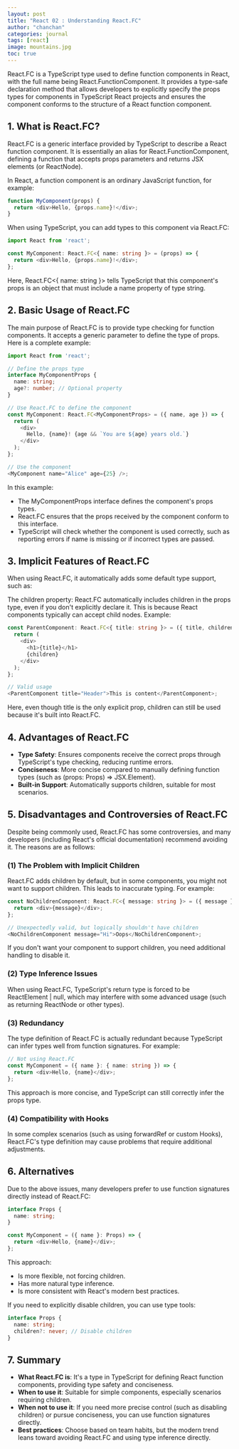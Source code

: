 ```yaml
---
layout: post
title: "React 02 : Understanding React.FC"
author: "chanchan"
categories: journal
tags: [react]
image: mountains.jpg
toc: true
---
```


React.FC is a TypeScript type used to define function components in React, with the full name being React.FunctionComponent. It provides a type-safe declaration method that allows developers to explicitly specify the props types for components in TypeScript React projects and ensures the component conforms to the structure of a React function component.

## 1. What is React.FC?

React.FC is a generic interface provided by TypeScript to describe a React function component. It is essentially an alias for React.FunctionComponent, defining a function that accepts props parameters and returns JSX elements (or ReactNode).

In React, a function component is an ordinary JavaScript function, for example:

```javascript
function MyComponent(props) {
  return <div>Hello, {props.name}!</div>;
}
```

When using TypeScript, you can add types to this component via React.FC:

```typescript
import React from 'react';

const MyComponent: React.FC<{ name: string }> = (props) => {
  return <div>Hello, {props.name}!</div>;
};
```

Here, React.FC<{ name: string }> tells TypeScript that this component's props is an object that must include a name property of type string.

## 2. Basic Usage of React.FC

The main purpose of React.FC is to provide type checking for function components. It accepts a generic parameter to define the type of props. Here is a complete example:

```typescript
import React from 'react';

// Define the props type
interface MyComponentProps {
  name: string;
  age?: number; // Optional property
}

// Use React.FC to define the component
const MyComponent: React.FC<MyComponentProps> = ({ name, age }) => {
  return (
    <div>
      Hello, {name}! {age && `You are ${age} years old.`}
    </div>
  );
};

// Use the component
<MyComponent name="Alice" age={25} />;
```

In this example:
- The MyComponentProps interface defines the component's props types.
- React.FC<MyComponentProps> ensures that the props received by the component conform to this interface.
- TypeScript will check whether the component is used correctly, such as reporting errors if name is missing or if incorrect types are passed.

## 3. Implicit Features of React.FC

When using React.FC, it automatically adds some default type support, such as:

The children property: React.FC automatically includes children in the props type, even if you don't explicitly declare it. This is because React components typically can accept child nodes. Example:

```typescript
const ParentComponent: React.FC<{ title: string }> = ({ title, children }) => {
  return (
    <div>
      <h1>{title}</h1>
      {children}
    </div>
  );
};

// Valid usage
<ParentComponent title="Header">This is content</ParentComponent>;
```

Here, even though title is the only explicit prop, children can still be used because it's built into React.FC.

## 4. Advantages of React.FC

- **Type Safety**: Ensures components receive the correct props through TypeScript's type checking, reducing runtime errors.
- **Conciseness**: More concise compared to manually defining function types (such as (props: Props) => JSX.Element).
- **Built-in Support**: Automatically supports children, suitable for most scenarios.

## 5. Disadvantages and Controversies of React.FC

Despite being commonly used, React.FC has some controversies, and many developers (including React's official documentation) recommend avoiding it. The reasons are as follows:

### (1) The Problem with Implicit Children

React.FC adds children by default, but in some components, you might not want to support children. This leads to inaccurate typing. For example:

```typescript
const NoChildrenComponent: React.FC<{ message: string }> = ({ message }) => {
  return <div>{message}</div>;
};

// Unexpectedly valid, but logically shouldn't have children
<NoChildrenComponent message="Hi">Oops</NoChildrenComponent>;
```

If you don't want your component to support children, you need additional handling to disable it.

### (2) Type Inference Issues

When using React.FC, TypeScript's return type is forced to be ReactElement | null, which may interfere with some advanced usage (such as returning ReactNode or other types).

### (3) Redundancy

The type definition of React.FC is actually redundant because TypeScript can infer types well from function signatures. For example:

```typescript
// Not using React.FC
const MyComponent = ({ name }: { name: string }) => {
  return <div>Hello, {name}</div>;
};
```

This approach is more concise, and TypeScript can still correctly infer the props type.

### (4) Compatibility with Hooks

In some complex scenarios (such as using forwardRef or custom Hooks), React.FC's type definition may cause problems that require additional adjustments.

## 6. Alternatives

Due to the above issues, many developers prefer to use function signatures directly instead of React.FC:

```typescript
interface Props {
  name: string;
}

const MyComponent = ({ name }: Props) => {
  return <div>Hello, {name}</div>;
};
```

This approach:
- Is more flexible, not forcing children.
- Has more natural type inference.
- Is more consistent with React's modern best practices.

If you need to explicitly disable children, you can use type tools:

```typescript
interface Props {
  name: string;
  children?: never; // Disable children
}
```

## 7. Summary

- **What React.FC is**: It's a type in TypeScript for defining React function components, providing type safety and conciseness.
- **When to use it**: Suitable for simple components, especially scenarios requiring children.
- **When not to use it**: If you need more precise control (such as disabling children) or pursue conciseness, you can use function signatures directly.
- **Best practices**: Choose based on team habits, but the modern trend leans toward avoiding React.FC and using type inference directly.
